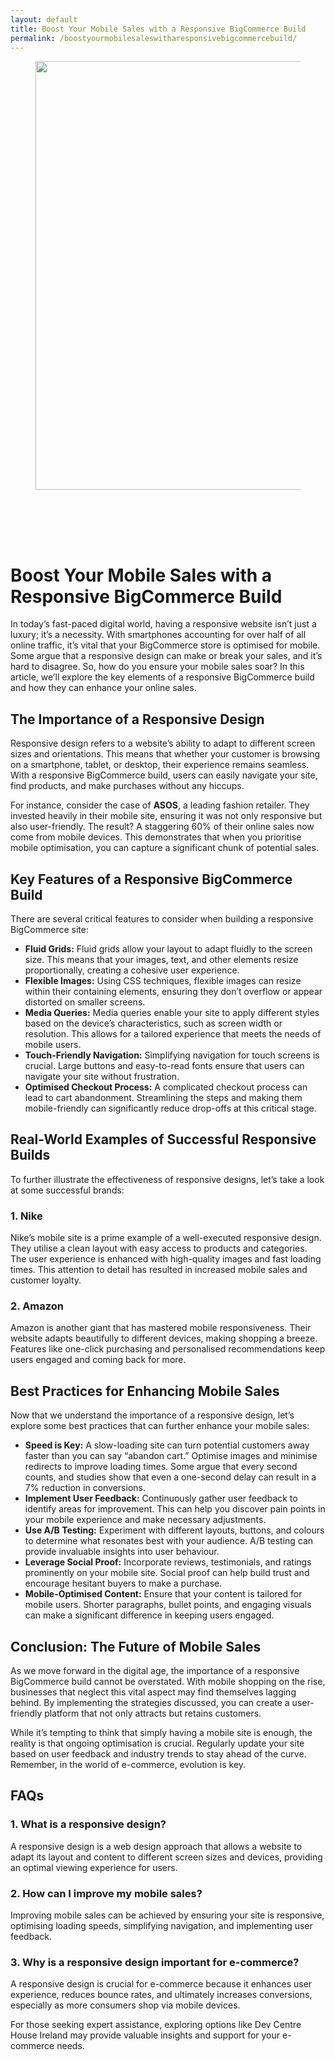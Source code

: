```yaml
---
layout: default
title: Boost Your Mobile Sales with a Responsive BigCommerce Build
permalink: /boostyourmobilesaleswitharesponsivebigcommercebuild/
---
```



<div class="wp-block-columns alignwide is-layout-flex wp-container-core-columns-is-layout-8ba3830c wp-block-columns-is-layout-flex" style="margin-top:0;margin-bottom:0;padding-right:0;padding-left:0">
<div class="wp-block-column is-layout-flow wp-block-column-is-layout-flow" style="flex-basis:70%">
<div class="wp-block-group has-global-padding is-layout-constrained wp-block-group-is-layout-constrained"><figure class="alignwide wp-block-post-featured-image" style="padding-bottom:2vh;"><img alt="" class="attachment-post-thumbnail size-post-thumbnail wp-post-image" decoding="async" fetchpriority="high" height="686" sizes="(max-width: 1200px) 100vw, 1200px" src="https://www.devcentrehouse.eu/blogs/wp-content/uploads/2025/08/featured-1754397857837.jpg" srcset="https://www.devcentrehouse.eu/blogs/wp-content/uploads/2025/08/featured-1754397857837.jpg 1200w, https://www.devcentrehouse.eu/blogs/wp-content/uploads/2025/08/featured-1754397857837-300x172.jpg 300w, https://www.devcentrehouse.eu/blogs/wp-content/uploads/2025/08/featured-1754397857837-1024x585.jpg 1024w, https://www.devcentrehouse.eu/blogs/wp-content/uploads/2025/08/featured-1754397857837-768x439.jpg 768w" style="border-radius:0px;object-fit:cover;" width="1200"/></figure>
<h1 class="alignwide wp-block-post-title has-x-large-font-size">Boost Your Mobile Sales with a Responsive BigCommerce Build</h1>
<div aria-hidden="true" class="wp-block-spacer" style="height:var(--wp--preset--spacing--10)"></div>
</div>
<div class="wp-block-group has-global-padding is-layout-constrained wp-block-group-is-layout-constrained"><div class="entry-content alignwide wp-block-post-content has-global-padding is-layout-constrained wp-container-core-post-content-is-layout-a5dd074b wp-block-post-content-is-layout-constrained"><p>In today’s fast-paced digital world, having a responsive website isn’t just a luxury; it’s a necessity. With smartphones accounting for over half of all online traffic, it’s vital that your BigCommerce store is optimised for mobile. Some argue that a responsive design can make or break your sales, and it’s hard to disagree. So, how do you ensure your mobile sales soar? In this article, we’ll explore the key elements of a responsive BigCommerce build and how they can enhance your online sales.</p>
<h2>The Importance of a Responsive Design</h2>
<p>Responsive design refers to a website’s ability to adapt to different screen sizes and orientations. This means that whether your customer is browsing on a smartphone, tablet, or desktop, their experience remains seamless. With a responsive BigCommerce build, users can easily navigate your site, find products, and make purchases without any hiccups.</p>
<p>For instance, consider the case of <strong>ASOS</strong>, a leading fashion retailer. They invested heavily in their mobile site, ensuring it was not only responsive but also user-friendly. The result? A staggering 60% of their online sales now come from mobile devices. This demonstrates that when you prioritise mobile optimisation, you can capture a significant chunk of potential sales.</p>
<h2>Key Features of a Responsive BigCommerce Build</h2>
<p>There are several critical features to consider when building a responsive BigCommerce site:</p>
<ul>
<li><strong>Fluid Grids:</strong> Fluid grids allow your layout to adapt fluidly to the screen size. This means that your images, text, and other elements resize proportionally, creating a cohesive user experience.</li>
<li><strong>Flexible Images:</strong> Using CSS techniques, flexible images can resize within their containing elements, ensuring they don’t overflow or appear distorted on smaller screens.</li>
<li><strong>Media Queries:</strong> Media queries enable your site to apply different styles based on the device’s characteristics, such as screen width or resolution. This allows for a tailored experience that meets the needs of mobile users.</li>
<li><strong>Touch-Friendly Navigation:</strong> Simplifying navigation for touch screens is crucial. Large buttons and easy-to-read fonts ensure that users can navigate your site without frustration.</li>
<li><strong>Optimised Checkout Process:</strong> A complicated checkout process can lead to cart abandonment. Streamlining the steps and making them mobile-friendly can significantly reduce drop-offs at this critical stage.</li>
</ul>
<h2>Real-World Examples of Successful Responsive Builds</h2>
<p>To further illustrate the effectiveness of responsive designs, let’s take a look at some successful brands:</p>
<h3>1. Nike</h3>
<p>Nike’s mobile site is a prime example of a well-executed responsive design. They utilise a clean layout with easy access to products and categories. The user experience is enhanced with high-quality images and fast loading times. This attention to detail has resulted in increased mobile sales and customer loyalty.</p>
<h3>2. Amazon</h3>
<p>Amazon is another giant that has mastered mobile responsiveness. Their website adapts beautifully to different devices, making shopping a breeze. Features like one-click purchasing and personalised recommendations keep users engaged and coming back for more.</p>
<h2>Best Practices for Enhancing Mobile Sales</h2>
<p>Now that we understand the importance of a responsive design, let’s explore some best practices that can further enhance your mobile sales:</p>
<ul>
<li><strong>Speed is Key:</strong> A slow-loading site can turn potential customers away faster than you can say “abandon cart.” Optimise images and minimise redirects to improve loading times. Some argue that every second counts, and studies show that even a one-second delay can result in a 7% reduction in conversions.</li>
<li><strong>Implement User Feedback:</strong> Continuously gather user feedback to identify areas for improvement. This can help you discover pain points in your mobile experience and make necessary adjustments.</li>
<li><strong>Use A/B Testing:</strong> Experiment with different layouts, buttons, and colours to determine what resonates best with your audience. A/B testing can provide invaluable insights into user behaviour.</li>
<li><strong>Leverage Social Proof:</strong> Incorporate reviews, testimonials, and ratings prominently on your mobile site. Social proof can help build trust and encourage hesitant buyers to make a purchase.</li>
<li><strong>Mobile-Optimised Content:</strong> Ensure that your content is tailored for mobile users. Shorter paragraphs, bullet points, and engaging visuals can make a significant difference in keeping users engaged.</li>
</ul>
<h2>Conclusion: The Future of Mobile Sales</h2>
<p>As we move forward in the digital age, the importance of a responsive BigCommerce build cannot be overstated. With mobile shopping on the rise, businesses that neglect this vital aspect may find themselves lagging behind. By implementing the strategies discussed, you can create a user-friendly platform that not only attracts but retains customers.</p>
<p>While it’s tempting to think that simply having a mobile site is enough, the reality is that ongoing optimisation is crucial. Regularly update your site based on user feedback and industry trends to stay ahead of the curve. Remember, in the world of e-commerce, evolution is key.</p>
<h2>FAQs</h2>
<h3>1. What is a responsive design?</h3>
<p>A responsive design is a web design approach that allows a website to adapt its layout and content to different screen sizes and devices, providing an optimal viewing experience for users.</p>
<h3>2. How can I improve my mobile sales?</h3>
<p>Improving mobile sales can be achieved by ensuring your site is responsive, optimising loading speeds, simplifying navigation, and implementing user feedback.</p>
<h3>3. Why is a responsive design important for e-commerce?</h3>
<p>A responsive design is crucial for e-commerce because it enhances user experience, reduces bounce rates, and ultimately increases conversions, especially as more consumers shop via mobile devices.</p>
<p>For those seeking expert assistance, exploring options like Dev Centre House Ireland may provide valuable insights and support for your e-commerce needs.</p>
</div></div>
</div>
<div class="wp-block-column is-layout-flow wp-block-column-is-layout-flow" style="flex-basis:30%"></div>
</div>
